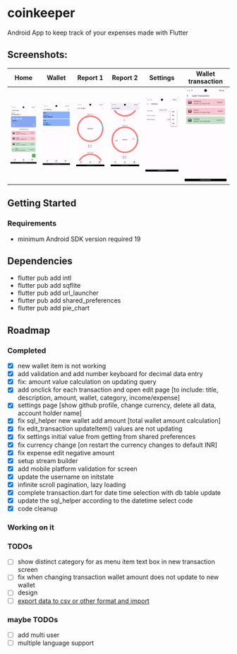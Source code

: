 # coinkeeper

Android App to keep track of your expenses made with Flutter

## Screenshots:
| Home  | Wallet  | Report 1  | Report 2  | Settings  | Wallet transaction  |
|---|---|---|---|---|---|
|  ![](./screenshots/home_screen.png) |  ![](./screenshots/wallets_screen.png) |  ![](./screenshots/report_screen_1.png) |  ![](./screenshots/report_screen_2.png) |  ![](./screenshots/settings_screen.png) |  ![](./screenshots/cash_transaction_screen.png) |


## Getting Started
### Requirements
- minimum Android SDK version required 19

## Dependencies
- flutter pub add intl
- flutter pub add sqflite
- flutter pub add url_launcher
- flutter pub add shared_preferences
- flutter pub add pie_chart

## Roadmap
### Completed
- [x] new wallet item is not working
- [x] add validation and add number keyboard for decimal data entry
- [x] fix: amount value calculation on updating query
- [x] add onclick for each transaction and open edit page [to include: title, description, amount, wallet, category, income/expense]
- [x] settings page [show github profile, change currency, delete all data, account holder name]
- [x] fix sql_helper new wallet add amount [total wallet amount calculation]
- [x] fix edit_transaction updateItem() values are not updating
- [x] fix settings initial value from getting from shared preferences
- [x] fix currency change [on restart the currency changes to default INR]
- [x] fix expense edit negative amount
- [x] setup stream builder 
- [x] add mobile platform validation for screen
- [x] update the username on initstate
- [x] infinite scroll pagination, lazy loading
- [x] complete transaction.dart for date time selection with db table update
- [x] update the sql_helper according to the datetime select code
- [x] code cleanup

### Working on it

### TODOs
- [ ] show distinct category for as menu item text box in new transaction screen
- [ ] fix when changing transaction wallet amount does not update to new wallet
- [ ] design
- [ ] [export data to csv or other format and import](https://docs.flutter.dev/cookbook/persistence/reading-writing-files)

### maybe TODOs
- [ ] add multi user
- [ ] multiple language support